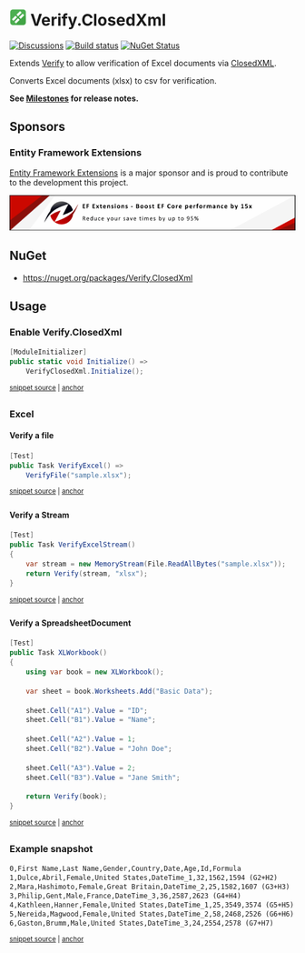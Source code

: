 # <img src="/src/icon.png" height="30px"> Verify.ClosedXml

[![Discussions](https://img.shields.io/badge/Verify-Discussions-yellow?svg=true&label=)](https://github.com/orgs/VerifyTests/discussions)
[![Build status](https://ci.appveyor.com/api/projects/status/xyn3eaf6i5tc9l5e?svg=true)](https://ci.appveyor.com/project/SimonCropp/verify-closedxml)
[![NuGet Status](https://img.shields.io/nuget/v/Verify.ClosedXml.svg)](https://www.nuget.org/packages/Verify.ClosedXml/)

Extends [Verify](https://github.com/VerifyTests/Verify) to allow verification of Excel documents via [ClosedXML](https://github.com/ClosedXML/ClosedXML).<!-- singleLineInclude: intro. path: /docs/intro.include.md -->

Converts Excel documents (xlsx) to csv for verification.

**See [Milestones](../../milestones?state=closed) for release notes.**


## Sponsors


### Entity Framework Extensions<!-- include: zzz. path: /docs/zzz.include.md -->

[Entity Framework Extensions](https://entityframework-extensions.net/?utm_source=simoncropp&utm_medium=Verify.ClosedXml) is a major sponsor and is proud to contribute to the development this project.

[![Entity Framework Extensions](https://raw.githubusercontent.com/VerifyTests/Verify.ClosedXml/refs/heads/main/docs/zzz.png)](https://entityframework-extensions.net/?utm_source=simoncropp&utm_medium=Verify.ClosedXml)<!-- endInclude -->


## NuGet

 * https://nuget.org/packages/Verify.ClosedXml


## Usage


### Enable Verify.ClosedXml

<!-- snippet: enable -->
<a id='snippet-enable'></a>
```cs
[ModuleInitializer]
public static void Initialize() =>
    VerifyClosedXml.Initialize();
```
<sup><a href='/src/Tests/ModuleInitializer.cs#L3-L9' title='Snippet source file'>snippet source</a> | <a href='#snippet-enable' title='Start of snippet'>anchor</a></sup>
<!-- endSnippet -->


### Excel


#### Verify a file

<!-- snippet: VerifyExcel -->
<a id='snippet-VerifyExcel'></a>
```cs
[Test]
public Task VerifyExcel() =>
    VerifyFile("sample.xlsx");
```
<sup><a href='/src/Tests/Samples.cs#L30-L36' title='Snippet source file'>snippet source</a> | <a href='#snippet-VerifyExcel' title='Start of snippet'>anchor</a></sup>
<!-- endSnippet -->


#### Verify a Stream

<!-- snippet: VerifyExcelStream -->
<a id='snippet-VerifyExcelStream'></a>
```cs
[Test]
public Task VerifyExcelStream()
{
    var stream = new MemoryStream(File.ReadAllBytes("sample.xlsx"));
    return Verify(stream, "xlsx");
}
```
<sup><a href='/src/Tests/Samples.cs#L73-L82' title='Snippet source file'>snippet source</a> | <a href='#snippet-VerifyExcelStream' title='Start of snippet'>anchor</a></sup>
<!-- endSnippet -->


#### Verify a SpreadsheetDocument

<!-- snippet: XLWorkbook -->
<a id='snippet-XLWorkbook'></a>
```cs
[Test]
public Task XLWorkbook()
{
    using var book = new XLWorkbook();

    var sheet = book.Worksheets.Add("Basic Data");

    sheet.Cell("A1").Value = "ID";
    sheet.Cell("B1").Value = "Name";

    sheet.Cell("A2").Value = 1;
    sheet.Cell("B2").Value = "John Doe";

    sheet.Cell("A3").Value = 2;
    sheet.Cell("B3").Value = "Jane Smith";

    return Verify(book);
}
```
<sup><a href='/src/Tests/Samples.cs#L42-L63' title='Snippet source file'>snippet source</a> | <a href='#snippet-XLWorkbook' title='Start of snippet'>anchor</a></sup>
<!-- endSnippet -->


### Example snapshot

<!-- snippet: Samples.VerifyExcelStream.DotNet9_0.verified.csv -->
<a id='snippet-Samples.VerifyExcelStream.DotNet9_0.verified.csv'></a>
```csv
0,First Name,Last Name,Gender,Country,Date,Age,Id,Formula
1,Dulce,Abril,Female,United States,DateTime_1,32,1562,1594 (G2+H2)
2,Mara,Hashimoto,Female,Great Britain,DateTime_2,25,1582,1607 (G3+H3)
3,Philip,Gent,Male,France,DateTime_3,36,2587,2623 (G4+H4)
4,Kathleen,Hanner,Female,United States,DateTime_1,25,3549,3574 (G5+H5)
5,Nereida,Magwood,Female,United States,DateTime_2,58,2468,2526 (G6+H6)
6,Gaston,Brumm,Male,United States,DateTime_3,24,2554,2578 (G7+H7)
```
<sup><a href='/src/Tests/Samples.VerifyExcelStream.DotNet9_0.verified.csv#L1-L7' title='Snippet source file'>snippet source</a> | <a href='#snippet-Samples.VerifyExcelStream.DotNet9_0.verified.csv' title='Start of snippet'>anchor</a></sup>
<!-- endSnippet -->
